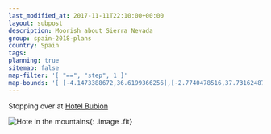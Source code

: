 ```yaml
---
last_modified_at: 2017-11-11T22:10:00+00:00
layout: subpost
description: Moorish about Sierra Nevada
group: spain-2018-plans
country: Spain
tags: 
planning: true
sitemap: false
map-filter: '[ "==", "step", 1 ]'
map-bounds: '[ [-4.1473388672,36.6199366256],[-2.7740478516,37.7316248702]]'
---
```


Stopping over at [Hotel Bubion](http://www.villasdeandalucia.com/bubion)

![Hote in the mountains](https://pbs.twimg.com/media/DLw3vFjXkAAHmlp.jpg:large){: .image .fit}